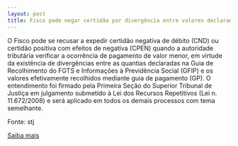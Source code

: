 ```yaml
---
layout: post
title: Fisco pode negar certidão por divergência entre valores declarados e recolhidos
---
```

<p>O Fisco pode se recusar a expedir certidão negativa de débito (CND) ou certidão positiva com efeitos de negativa (CPEN) quando a autoridade tributária verificar a ocorrência de pagamento de valor menor, em virtude da existência de divergências entre as quantias declaradas na Guia de Recolhimento do FGTS e Informações à Previdência Social (GFIP) e os valores efetivamente recolhidos mediante guia de pagamento (GP). O entendimento foi firmado pela Primeira Seção do Superior Tribunal de Justiça em julgamento submetido à Lei dos Recursos Repetitivos (Lei n. 11.672/2008) e será aplicado em todos os demais processos com tema semelhante.</p><p>Fonte: stj</p><p><a href="http://www.stj.jus.br/portal_stj/publicacao/engine.wsp?tmp.area=398&tmp.texto=95439" target="_blank">Saiba mais</a> </p>
